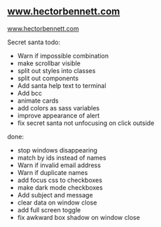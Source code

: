 ## www.hectorbennett.com

www.hectorbennett.com


Secret santa todo:
 - Warn if impossible combination
 - make scrollbar visible
 - split out styles into classes
 - split out components
 - Add santa help text to terminal
 - Add bcc
 - animate cards
 - add colors as sass variables
 - improve appearance of alert
 - fix secret santa not unfocusing on click outside

done:
- stop windows disappearing
- match by ids instead of names
- Warn if invalid email address
- Warn if duplicate names
- add focus css to checkboxes
- make dark mode checkboxes
- Add subject and message
- clear data on window close
- add full screen toggle
- fix awkward box shadow on window close
